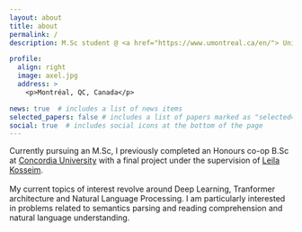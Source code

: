 ```yaml
---
layout: about
title: about
permalink: /
description: M.Sc student @ <a href="https://www.umontreal.ca/en/"> Université de Montréal</a>, affiliated with <a href="https://mila.quebec/en/"> MILA - Quebec AI Institute </a>.

profile:
  align: right
  image: axel.jpg
  address: >
    <p>Montréal, QC, Canada</p>

news: true  # includes a list of news items
selected_papers: false # includes a list of papers marked as "selected={true}"
social: true  # includes social icons at the bottom of the page
---
```


Currently pursuing an M.Sc, 
I previously completed an Honours co-op B.Sc at [Concordia University](https://www.concordia.ca) with a final project under 
the supervision of [Leila Kosseim](https://users.encs.concordia.ca/~kosseim/). <br><br>
My current topics of interest revolve around Deep Learning, Tranformer architecture and Natural Language Processing.
I am particularly interested in problems related to semantics parsing and reading comprehension and
natural language understanding.  <br>
